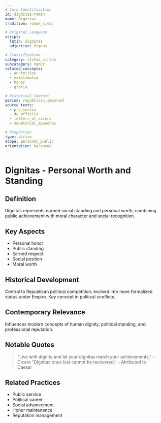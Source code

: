 ```yaml
---
# Core Identification
id: dignitas-roman
name: Dignitas
tradition: roman_civic

# Original Language
script:
  latin: dignitas
  adjective: dignus

# Classification
category: status_virtue
subcategory: honor
related_concepts:
  - auctoritas
  - existimatio
  - honor
  - gloria

# Historical Context
period: republican_imperial
source_texts:
  - pro_sestio
  - de_officiis
  - letters_of_cicero
  - senatorial_speeches

# Properties
type: virtue
scope: personal_public
orientation: balanced
---
```


# Dignitas - Personal Worth and Standing

## Definition
Dignitas represents earned social standing and personal worth, combining public achievement with moral character and social recognition.

## Key Aspects
- Personal honor
- Public standing
- Earned respect
- Social position
- Moral worth

## Historical Development
Central to Republican political competition, evolved into more formalized status under Empire. Key concept in political conflicts.

## Contemporary Relevance
Influences modern concepts of human dignity, political standing, and professional reputation.

## Notable Quotes
> "Live with dignity and let your dignitas match your achievements." - Cicero
> "Dignitas once lost cannot be recovered." - Attributed to Caesar

## Related Practices
- Public service
- Political career
- Social advancement
- Honor maintenance
- Reputation management